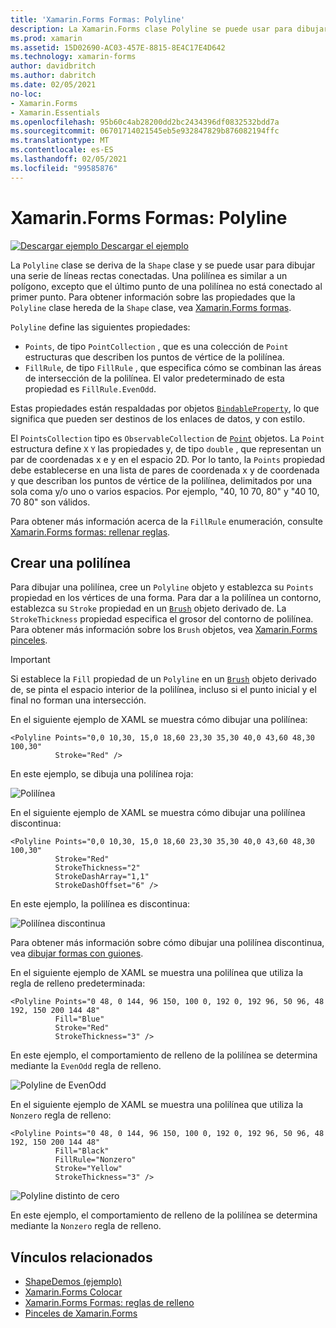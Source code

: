 ```yaml
---
title: 'Xamarin.Forms Formas: Polyline'
description: La Xamarin.Forms clase Polyline se puede usar para dibujar una serie de líneas rectas conectadas.
ms.prod: xamarin
ms.assetid: 15D02690-AC03-457E-8815-8E4C17E4D642
ms.technology: xamarin-forms
author: davidbritch
ms.author: dabritch
ms.date: 02/05/2021
no-loc:
- Xamarin.Forms
- Xamarin.Essentials
ms.openlocfilehash: 95b60c4ab28200dd2bc2434396df0832532bdd7a
ms.sourcegitcommit: 06701714021545eb5e932847829b876082194ffc
ms.translationtype: MT
ms.contentlocale: es-ES
ms.lasthandoff: 02/05/2021
ms.locfileid: "99585876"
---
```

# <a name="xamarinforms-shapes-polyline"></a>Xamarin.Forms Formas: Polyline

[![Descargar ejemplo](~/media/shared/download.png) Descargar el ejemplo](/samples/xamarin/xamarin-forms-samples/userinterface-shapesdemos/)

La `Polyline` clase se deriva de la `Shape` clase y se puede usar para dibujar una serie de líneas rectas conectadas. Una polilínea es similar a un polígono, excepto que el último punto de una polilínea no está conectado al primer punto. Para obtener información sobre las propiedades que la `Polyline` clase hereda de la `Shape` clase, vea [ Xamarin.Forms formas](index.md).

`Polyline` define las siguientes propiedades:

- `Points`, de tipo `PointCollection` , que es una colección de `Point` estructuras que describen los puntos de vértice de la polilínea.
- `FillRule`, de tipo `FillRule` , que especifica cómo se combinan las áreas de intersección de la polilínea. El valor predeterminado de esta propiedad es `FillRule.EvenOdd`.

Estas propiedades están respaldadas por objetos [`BindableProperty`](xref:Xamarin.Forms.BindableProperty), lo que significa que pueden ser destinos de los enlaces de datos, y con estilo.

El `PointsCollection` tipo es `ObservableCollection` de [`Point`](xref:Xamarin.Forms.Point) objetos. La `Point` estructura define `X` `Y` las propiedades y, de tipo `double` , que representan un par de coordenadas x e y en el espacio 2D. Por lo tanto, la `Points` propiedad debe establecerse en una lista de pares de coordenada x y de coordenada y que describan los puntos de vértice de la polilínea, delimitados por una sola coma y/o uno o varios espacios. Por ejemplo, "40, 10 70, 80" y "40 10, 70 80" son válidos.

Para obtener más información acerca de la `FillRule` enumeración, consulte [ Xamarin.Forms formas: rellenar reglas](fillrules.md).

## <a name="create-a-polyline"></a>Crear una polilínea

Para dibujar una polilínea, cree un `Polyline` objeto y establezca su `Points` propiedad en los vértices de una forma. Para dar a la polilínea un contorno, establezca su `Stroke` propiedad en un [`Brush`](xref:Xamarin.Forms.Brush) objeto derivado de. La `StrokeThickness` propiedad especifica el grosor del contorno de polilínea. Para obtener más información sobre los `Brush` objetos, vea [ Xamarin.Forms pinceles](~/xamarin-forms/user-interface/brushes/index.md).

> [!IMPORTANT]
> Si establece la `Fill` propiedad de un `Polyline` en un [`Brush`](xref:Xamarin.Forms.Brush) objeto derivado de, se pinta el espacio interior de la polilínea, incluso si el punto inicial y el final no forman una intersección.

En el siguiente ejemplo de XAML se muestra cómo dibujar una polilínea:

```xaml
<Polyline Points="0,0 10,30, 15,0 18,60 23,30 35,30 40,0 43,60 48,30 100,30"
          Stroke="Red" />
```

En este ejemplo, se dibuja una polilínea roja:

![Polilínea](polyline-images/stroke.png "Polilínea")

En el siguiente ejemplo de XAML se muestra cómo dibujar una polilínea discontinua:

```xaml
<Polyline Points="0,0 10,30, 15,0 18,60 23,30 35,30 40,0 43,60 48,30 100,30"
          Stroke="Red"
          StrokeThickness="2"
          StrokeDashArray="1,1"
          StrokeDashOffset="6" />
```

En este ejemplo, la polilínea es discontinua:

![Polilínea discontinua](polyline-images/dashed.png "Polilínea discontinua")

Para obtener más información sobre cómo dibujar una polilínea discontinua, vea [dibujar formas con guiones](index.md#draw-dashed-shapes).

En el siguiente ejemplo de XAML se muestra una polilínea que utiliza la regla de relleno predeterminada:

```xaml
<Polyline Points="0 48, 0 144, 96 150, 100 0, 192 0, 192 96, 50 96, 48 192, 150 200 144 48"
          Fill="Blue"
          Stroke="Red"
          StrokeThickness="3" />
```

En este ejemplo, el comportamiento de relleno de la polilínea se determina mediante la `EvenOdd` regla de relleno.

![Polyline de EvenOdd](polyline-images/evenodd.png "EvenOdd polyine")

En el siguiente ejemplo de XAML se muestra una polilínea que utiliza la `Nonzero` regla de relleno:

```xaml
<Polyline Points="0 48, 0 144, 96 150, 100 0, 192 0, 192 96, 50 96, 48 192, 150 200 144 48"
          Fill="Black"
          FillRule="Nonzero"
          Stroke="Yellow"
          StrokeThickness="3" />
```

![Polyline distinto de cero](polyline-images/nonzero.png "Polyline distinto de cero")

En este ejemplo, el comportamiento de relleno de la polilínea se determina mediante la `Nonzero` regla de relleno.

## <a name="related-links"></a>Vínculos relacionados

- [ShapeDemos (ejemplo)](/samples/xamarin/xamarin-forms-samples/userinterface-shapesdemos/)
- [Xamarin.Forms Colocar](index.md)
- [Xamarin.Forms Formas: reglas de relleno](fillrules.md)
- [Pinceles de Xamarin.Forms](~/xamarin-forms/user-interface/brushes/index.md)
